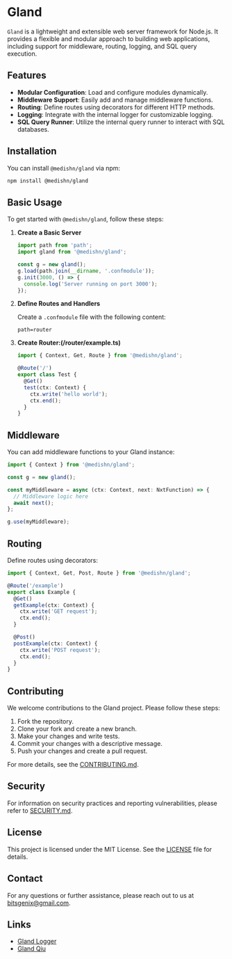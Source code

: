 # Gland

`Gland` is a lightweight and extensible web server framework for Node.js. It provides a flexible and modular approach to building web applications, including support for middleware, routing, logging, and SQL query execution.

## Features

- **Modular Configuration**: Load and configure modules dynamically.
- **Middleware Support**: Easily add and manage middleware functions.
- **Routing**: Define routes using decorators for different HTTP methods.
- **Logging**: Integrate with the internal logger for customizable logging.
- **SQL Query Runner**: Utilize the internal query runner to interact with SQL databases.

## Installation

You can install `@medishn/gland` via npm:

```bash
npm install @medishn/gland
```

## Basic Usage

To get started with `@medishn/gland`, follow these steps:

1. **Create a Basic Server**

   ```typescript
   import path from 'path';
   import gland from '@medishn/gland';

   const g = new gland();
   g.load(path.join(__dirname, '.confmodule'));
   g.init(3000, () => {
     console.log('Server running on port 3000');
   });
   ```

2. **Define Routes and Handlers**

   Create a `.confmodule` file with the following content:

   ```
   path=router
   ```

3. **Create Router:(/router/example.ts)**
   ```typescript
   import { Context, Get, Route } from '@medishn/gland';

   @Route('/')
   export class Test {
     @Get()
     test(ctx: Context) {
       ctx.write('hello world');
       ctx.end();
     }
   }
   ```

## Middleware

You can add middleware functions to your Gland instance:

```typescript
import { Context } from '@medishn/gland';

const g = new gland();

const myMiddleware = async (ctx: Context, next: NxtFunction) => {
  // Middleware logic here
  await next();
};

g.use(myMiddleware);
```

## Routing

Define routes using decorators:

```typescript
import { Context, Get, Post, Route } from '@medishn/gland';

@Route('/example')
export class Example {
  @Get()
  getExample(ctx: Context) {
    ctx.write('GET request');
    ctx.end();
  }

  @Post()
  postExample(ctx: Context) {
    ctx.write('POST request');
    ctx.end();
  }
}
```

## Contributing

We welcome contributions to the Gland project. Please follow these steps:

1. Fork the repository.
2. Clone your fork and create a new branch.
3. Make your changes and write tests.
4. Commit your changes with a descriptive message.
5. Push your changes and create a pull request.

For more details, see the [CONTRIBUTING.md](docs/CONTRIBUTING.md).

## Security

For information on security practices and reporting vulnerabilities, please refer to [SECURITY.md](docs/SECURITY.md).

## License

This project is licensed under the MIT License. See the [LICENSE](LICENSE) file for details.

## Contact

For any questions or further assistance, please reach out to us at [bitsgenix@gmail.com](mailto:bitsgenix@gmail.com).

## Links

- [Gland Logger](https://github.com/medishen/gland-logger)
- [Gland Qiu](https://github.com/medishen/gland-qiu)
